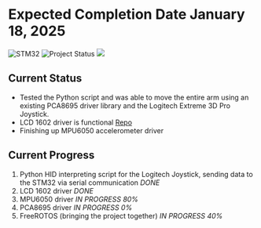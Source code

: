 # Expected Completion Date January 18, 2025
![STM32](https://img.shields.io/badge/Microcontroller-STM32-white)
![Project Status](https://img.shields.io/badge/Project-In%20Progress-yellow)
![](https://geps.dev/progress/40)

## Current Status
* Tested the Python script and was able to move the entire arm using an existing PCA8695 driver library and the Logitech Extreme 3D Pro Joystick.
* LCD 1602 driver is functional [Repo](https://github.com/simarubhi/LCD1602_Driver_STM32)
* Finishing up MPU6050 accelerometer driver


## Current Progress
1. Python HID interpreting script for the Logitech Joystick, sending data to the STM32 via serial communication _DONE_
2. LCD 1602 driver _DONE_
3. MPU6050 driver _IN PROGRESS 80%_
4. PCA8695 driver _IN PROGRESS 0%_
5. FreeROTOS (bringing the project together) _IN PROGRESS 40%_
